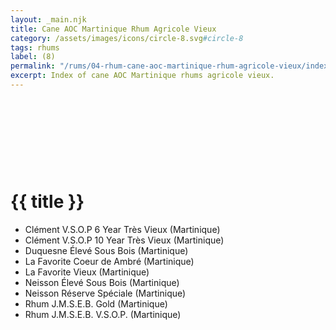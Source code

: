 ```yaml
---
layout: _main.njk
title: Cane AOC Martinique Rhum Agricole Vieux
category: /assets/images/icons/circle-8.svg#circle-8
tags: rhums
label: (8)
permalink: "/rums/04-rhum-cane-aoc-martinique-rhum-agricole-vieux/index.html"
excerpt: Index of cane AOC Martinique rhums agricole vieux.
---
```

<!-- markdownlint-disable MD025 -->
# {{ title }}<icon-l space="1em" label="(8)"><span class="with-icon"><svg class="icon"><use href="/assets/images/icons/circle-8.svg#circle-8"></use></svg></span></icon-l>
<!-- markdownlint-disable MD025 -->

<div class="index col-2">

* Clément V.S.O.P 6 Year Très Vieux (Martinique)
* Clément V.S.O.P 10 Year Très Vieux (Martinique)
* Duquesne Élevé Sous Bois (Martinique)
* La Favorite Coeur de Ambré (Martinique)
* La Favorite Vieux (Martinique)
* Neisson Élevé Sous Bois (Martinique)
* Neisson Réserve Spéciale (Martinique)
* Rhum J.M.S.E.B. Gold (Martinique)
* Rhum J.M.S.E.B. V.S.O.P. (Martinique)

</div>
